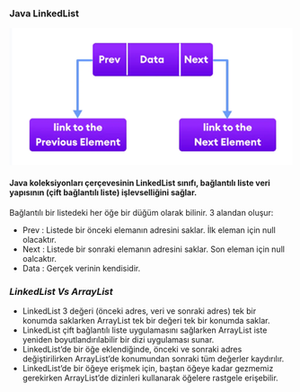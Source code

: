 ### Java LinkedList

![img.png](img.png)

#### Java koleksiyonları çerçevesinin LinkedList sınıfı, bağlantılı liste veri yapısının (çift bağlantılı liste) işlevselliğini sağlar.
Bağlantılı bir listedeki her öğe bir düğüm olarak bilinir. 3 alandan oluşur:

- Prev : Listede bir önceki elemanın adresini saklar. İlk eleman için null olacaktır.
- Next : Listede bir sonraki elemanın adresini saklar. Son eleman için null oalcaktır.
- Data : Gerçek verinin kendisidir.


### <i><b>LinkedList Vs ArrayList </b></i>

- LinkedList 3 değeri (önceki adres, veri ve sonraki adres) tek bir konumda saklarken ArrayList tek bir değeri tek bir konumda saklar.
- LinkedList çift bağlantılı liste uygulamasını sağlarken ArrayList iste yeniden boyutlandırılabilir bir dizi uygulaması sunar.
- LinkedList’de bir öğe eklendiğinde, önceki ve sonraki adres değiştirilirken ArrayList’de konumundan sonraki tüm değerler kaydırılır.
- LinkedList’de bir öğeye erişmek için, baştan öğeye kadar gezmemiz gerekirken ArrayList’de dizinleri kullanarak öğelere rastgele erişebilir.
